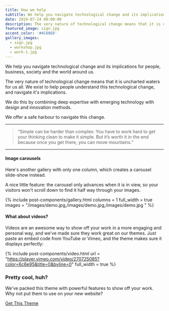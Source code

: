 ```yaml
---
title: How we help
subtitle: We help you navigate technological change and its implications for people, business, society and the world around us.
date: 2019-07-24 00:00:00
description: The very nature of technological change means that it is uncharted waters for us all. We exist to help people understand this technological change, and navigate it's implications. <br><br>We do this by combining deep expertise in emerging technology with design and innovation methods.
featured_image: sign.jpg
accent_color: '#4C60E6'
gallery_images:
  - sign.jpg
  - workshop.jpg
  - work-1.jpg
---
```


We help you navigate technological change and its implications for people, business, society and the world around us.

The very nature of technological change means that it is uncharted waters for us all. We exist to help people understand this technological change, and navigate it's implications.

We do this by combining deep expertise with emerging technology with design and innovation methods.

We offer a safe harbour to navigate this change.

---


> “Simple can be harder than complex: You have to work hard to get your thinking clean to make it simple. But it’s worth it in the end because once you get there, you can move mountains.”


---

#### Image carousels

Here's another gallery with only one column, which creates a carousel slide-show instead.

A nice little feature: the carousel only advances when it is in view, so your visitors won't scroll down to find it half way through your images.

{% include post-components/gallery.html
	columns = 1
	full_width = true
	images = "/images/demo.jpg,/images/demo.jpg,/images/demo.jpg
	"
%}

#### What about videos?

Videos are an awesome way to show off your work in a more engaging and personal way, and we’ve made sure they work great on our themes. Just paste an embed code from YouTube or Vimeo, and the theme makes sure it displays perfectly:

{% include post-components/video.html
	url = "https://player.vimeo.com/video/270725085?color=6c6e95&title=0&byline=0"
	full_width = true
%}

### Pretty cool, huh?

We've packed this theme with powerful features to show off your work.
Why not put them to use on your new website?

<a href="https://jekyllthemes.io/theme/made-portfolio-jekyll-theme" class="button--fill">Get This Theme</a>